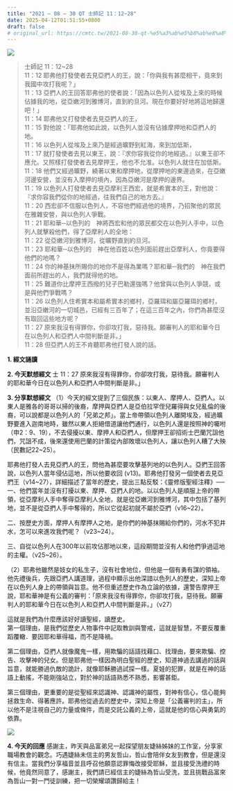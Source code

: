```yaml
---
title: "2021 – 08 – 30 QT 士師記 11：12~28"
date: 2025-04-12T01:51:55+0800
draft: false
# original_url: https://cmtc.tw/2021-08-30-qt-%e5%a3%ab%e5%b8%ab%e8%a8%98-11%ef%bc%9a1228
---
```


![](/images/qt.jpg)
> 士師記 11：12\~28  
> 11：12 耶弗他打發使者去見亞捫人的王，說：「你與我有甚麼相干，竟來到我國中攻打我呢？」  
> 11：13 亞捫人的王回答耶弗他的使者說：「因為以色列人從埃及上來的時候佔據我的地，從亞嫩河到雅博河，直到約旦河。現在你要好好地將這地歸還吧！」  
> 11：14 耶弗他又打發使者去見亞捫人的王，  
> 11：15 對他說：「耶弗他如此說，以色列人並沒有佔據摩押地和亞捫人的地。  
> 11：16 以色列人從埃及上來乃是經過曠野到紅海，來到加低斯，  
> 11：17 就打發使者去見以東王，說：『求你容我從你的地經過。』以東王卻不應允。又照樣打發使者去見摩押王，他也不允准。以色列人就住在加低斯。  
> 11：18 他們又經過曠野，繞著以東和摩押地，從摩押地的東邊過來，在亞嫩河邊安營，並沒有入摩押的境內，因為亞嫩河是摩押的邊界。  
> 11：19 以色列人打發使者去見亞摩利王西宏，就是希實本的王，對他說：『求你容我們從你的地經過，往我們自己的地方去。』  
> 11：20 西宏卻不信服以色列人，不容他們經過他的境界，乃招聚他的眾民在雅雜安營，與以色列人爭戰。  
> 11：21 耶和華─以色列的　神將西宏和他的眾民都交在以色列人手中，以色列人就擊殺他們，得了亞摩利人的全地：  
> 11：22 從亞嫩河到雅博河，從曠野直到約旦河。  
> 11：23 耶和華─以色列的　神在他百姓以色列面前趕出亞摩利人，你竟要得他們的地嗎？  
> 11：24 你的神基抹所賜你的地你不是得為業嗎？耶和華─我們的　神在我們面前所趕出的人，我們就得他的地。  
> 11：25 難道你比摩押王西撥的兒子巴勒還強嗎？他曾與以色列人爭競，或是與他們爭戰嗎？  
> 11：26 以色列人住希實本和屬希實本的鄉村，亞羅珥和屬亞羅珥的鄉村，並沿亞嫩河的一切城邑，已經有三百年了；在這三百年之內，你們為甚麼沒有取回這些地方呢？  
> 11：27 原來我沒有得罪你，你卻攻打我，惡待我。願審判人的耶和華今日在以色列人和亞捫人中間判斷是非。」  
> 11：28 但亞捫人的王不肯聽耶弗他打發人說的話。

**1. 經文誦讀**

**2.  今天默想經文**
士 11：27 原來我沒有得罪你，你卻攻打我，惡待我。願審判人的耶和華今日在以色列人和亞捫人中間判斷是非。」

**3. 分享默想經文**
（1）今天的經文提到了三個民族：以東人、摩押人、亞捫人。以東人是雅各的哥哥以掃的後裔，摩押與亞捫人是亞伯拉罕侄兒羅得與女兒亂倫的後裔，可以說都是以色列人的「兄弟之邦」。當上帝帶領以色列人離開埃及，經過曠野要進入迦南地時，雖然以東人拒絕借道讓他們通行，以色列人還是按照神的囑咐（申2：9、19），不去侵擾以東、摩押人和亞捫人，但摩押王卻招術士巴蘭咒詛他們，咒詛不成，後來還使用巴蘭的計策從內部敗壞以色列人，讓以色列人糟了大殃（民數記22\~25）。

耶弗他打發人去見亞捫人的王，問他為甚麼要攻擊基列地的以色列人。亞捫王回答說，以色列人當年侵佔這地，所以他要收回 (v13)。耶弗他打發另一個使者去見亞捫王（v14\~27），詳細描述了當年的歷史，提出三點反駁：《靈修版聖經注釋》──  
一、他們當年並沒有打擾以東、摩押、亞捫人的地。以以色列人是順服上帝的帶領，從亞摩利人手中奪得亞摩利人全地，就是從亞嫩河到雅博河，其中包括了基列地，並不是從亞捫人手中奪得的，所以它從起初就不屬於亞捫（v16\~22）。

二、按歷史方面，摩押人有摩押人之地，是你們的神基抹賜給你們的，河水不犯井水，怎可以來進攻我們呢？（v23\~24）。

三、自從以色列人在300年以前攻佔那地以來，這段期間並沒有人和他們爭過這地的主權。（v25\~26）。

（2）耶弗他雖然是妓女的私生子，沒有社會地位，但他是一個有勇有謀的領袖。他先禮後兵，先跟亞捫人講道理，過程中顯示出他深諳以色列人的歷史，深知上帝在以色列人身上的帶領與旨意。他不但重述歷史作為立論的依據，還警告摩押王說，耶和華神是有公義的審判：「原來我沒有得罪你，你卻攻打我，惡待我。願審判人的耶和華今日在以色列人和亞捫人中間判斷是非。」（v27）

這就是我們為什麼應該好好讀聖經，讀歷史。  
第一個理由，是我們從歷史人物事件中記取教訓與警戒，這就是智慧，不要反覆重蹈覆轍．要因耶和華得福，而不是降禍。

第二個理由，亞捫人就像魔鬼一樣，用欺騙的話語找藉口、找理由，要來欺騙、控告、攻擊神的兒女。但是耶弗他一樣因為明白聖經的歷史，知道神過去講過的話與旨意，就能勝過仇敵的詭計，就像耶穌勝過試探一樣。夏娃的犯罪，就是在神的話語上動搖，不能剛強站立，對於神的話語熟悉不熟悉，影響甚鉅。

第三個理由，更重要的是從聖經來認識神、認識神的屬性，對神有信心，信心能夠拯救生命、得著應許。耶弗他從過去的歷史中，深知上帝是「公義審判的主」，所以他不是注視自己的力量或條件，而是交託公義的上帝，這就是他的信心與勇氣的依靠。

![](/images/20210831.jpg)

**4. 今天的回應**
感謝主，昨天與品富弟兄一起探望朋友婕絲姊妹的工作室，分享家職場教會的觀念。巧遇婕絲未信主的男友哲山，哲山會陪伴女友到教會，但是還沒有信主。當我們分享福音並且呼召他願意認罪悔改接受耶穌，並且接受洗禮的時候，他竟然同意了，感謝主，我們請已經信主的婕絲為哲山受洗，並且挑戰品富來為哲山一對一門徒訓練，把一切榮耀頌讚歸給主！
